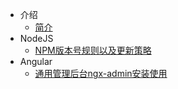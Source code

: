 * 介绍
  * [简介](markdown/Program/Web/_readme.md)
* NodeJS
  * [NPM版本号规则以及更新策略](markdown/Program/Web/NPM版本号规则以及更新策略.md)
* Angular
  * [通用管理后台ngx-admin安装使用](markdown/Program/Web/通用管理后台ngx-admin安装使用.md)
